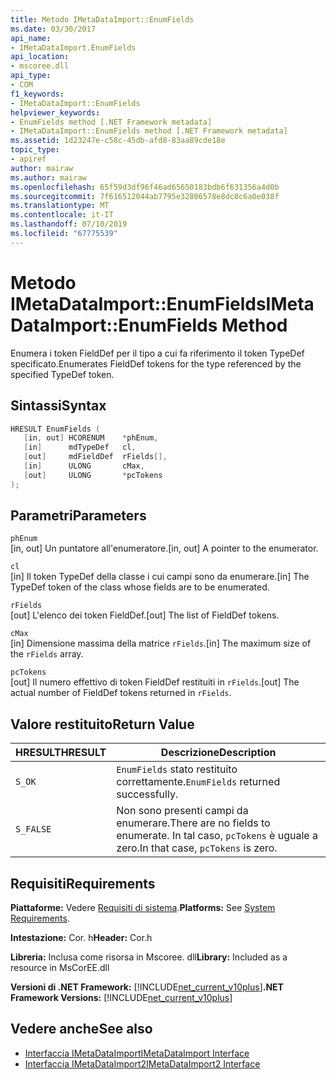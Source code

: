 ```yaml
---
title: Metodo IMetaDataImport::EnumFields
ms.date: 03/30/2017
api_name:
- IMetaDataImport.EnumFields
api_location:
- mscoree.dll
api_type:
- COM
f1_keywords:
- IMetaDataImport::EnumFields
helpviewer_keywords:
- EnumFields method [.NET Framework metadata]
- IMetaDataImport::EnumFields method [.NET Framework metadata]
ms.assetid: 1d23247e-c58c-45db-afd8-83aa89cde18e
topic_type:
- apiref
author: mairaw
ms.author: mairaw
ms.openlocfilehash: 65f59d3df96f46ad65650183bdb6f631356a4d0b
ms.sourcegitcommit: 7f616512044ab7795e32806578e8dc0c6a0e038f
ms.translationtype: MT
ms.contentlocale: it-IT
ms.lasthandoff: 07/10/2019
ms.locfileid: "67775539"
---
```

# <a name="imetadataimportenumfields-method"></a><span data-ttu-id="6c450-102">Metodo IMetaDataImport::EnumFields</span><span class="sxs-lookup"><span data-stu-id="6c450-102">IMetaDataImport::EnumFields Method</span></span>
<span data-ttu-id="6c450-103">Enumera i token FieldDef per il tipo a cui fa riferimento il token TypeDef specificato.</span><span class="sxs-lookup"><span data-stu-id="6c450-103">Enumerates FieldDef tokens for the type referenced by the specified TypeDef token.</span></span>  
  
## <a name="syntax"></a><span data-ttu-id="6c450-104">Sintassi</span><span class="sxs-lookup"><span data-stu-id="6c450-104">Syntax</span></span>  
  
```cpp  
HRESULT EnumFields (   
   [in, out] HCORENUM    *phEnum,   
   [in]      mdTypeDef   cl,   
   [out]     mdFieldDef  rFields[],   
   [in]      ULONG       cMax,   
   [out]     ULONG       *pcTokens  
);  
```  
  
## <a name="parameters"></a><span data-ttu-id="6c450-105">Parametri</span><span class="sxs-lookup"><span data-stu-id="6c450-105">Parameters</span></span>  
 `phEnum`  
 <span data-ttu-id="6c450-106">[in, out] Un puntatore all'enumeratore.</span><span class="sxs-lookup"><span data-stu-id="6c450-106">[in, out] A pointer to the enumerator.</span></span>  
  
 `cl`  
 <span data-ttu-id="6c450-107">[in] Il token TypeDef della classe i cui campi sono da enumerare.</span><span class="sxs-lookup"><span data-stu-id="6c450-107">[in] The TypeDef token of the class whose fields are to be enumerated.</span></span>  
  
 `rFields`  
 <span data-ttu-id="6c450-108">[out] L'elenco dei token FieldDef.</span><span class="sxs-lookup"><span data-stu-id="6c450-108">[out] The list of FieldDef tokens.</span></span>  
  
 `cMax`  
 <span data-ttu-id="6c450-109">[in] Dimensione massima della matrice `rFields`.</span><span class="sxs-lookup"><span data-stu-id="6c450-109">[in] The maximum size of the `rFields` array.</span></span>  
  
 `pcTokens`  
 <span data-ttu-id="6c450-110">[out] Il numero effettivo di token FieldDef restituiti in `rFields`.</span><span class="sxs-lookup"><span data-stu-id="6c450-110">[out] The actual number of FieldDef tokens returned in `rFields`.</span></span>  
  
## <a name="return-value"></a><span data-ttu-id="6c450-111">Valore restituito</span><span class="sxs-lookup"><span data-stu-id="6c450-111">Return Value</span></span>  
  
|<span data-ttu-id="6c450-112">HRESULT</span><span class="sxs-lookup"><span data-stu-id="6c450-112">HRESULT</span></span>|<span data-ttu-id="6c450-113">Descrizione</span><span class="sxs-lookup"><span data-stu-id="6c450-113">Description</span></span>|  
|-------------|-----------------|  
|`S_OK`|<span data-ttu-id="6c450-114">`EnumFields` stato restituito correttamente.</span><span class="sxs-lookup"><span data-stu-id="6c450-114">`EnumFields` returned successfully.</span></span>|  
|`S_FALSE`|<span data-ttu-id="6c450-115">Non sono presenti campi da enumerare.</span><span class="sxs-lookup"><span data-stu-id="6c450-115">There are no fields to enumerate.</span></span> <span data-ttu-id="6c450-116">In tal caso, `pcTokens` è uguale a zero.</span><span class="sxs-lookup"><span data-stu-id="6c450-116">In that case, `pcTokens` is zero.</span></span>|  
  
## <a name="requirements"></a><span data-ttu-id="6c450-117">Requisiti</span><span class="sxs-lookup"><span data-stu-id="6c450-117">Requirements</span></span>  
 <span data-ttu-id="6c450-118">**Piattaforme:** Vedere [Requisiti di sistema](../../../../docs/framework/get-started/system-requirements.md).</span><span class="sxs-lookup"><span data-stu-id="6c450-118">**Platforms:** See [System Requirements](../../../../docs/framework/get-started/system-requirements.md).</span></span>  
  
 <span data-ttu-id="6c450-119">**Intestazione:** Cor. h</span><span class="sxs-lookup"><span data-stu-id="6c450-119">**Header:** Cor.h</span></span>  
  
 <span data-ttu-id="6c450-120">**Libreria:** Inclusa come risorsa in Mscoree. dll</span><span class="sxs-lookup"><span data-stu-id="6c450-120">**Library:** Included as a resource in MsCorEE.dll</span></span>  
  
 <span data-ttu-id="6c450-121">**Versioni di .NET Framework:** [!INCLUDE[net_current_v10plus](../../../../includes/net-current-v10plus-md.md)]</span><span class="sxs-lookup"><span data-stu-id="6c450-121">**.NET Framework Versions:** [!INCLUDE[net_current_v10plus](../../../../includes/net-current-v10plus-md.md)]</span></span>  
  
## <a name="see-also"></a><span data-ttu-id="6c450-122">Vedere anche</span><span class="sxs-lookup"><span data-stu-id="6c450-122">See also</span></span>

- [<span data-ttu-id="6c450-123">Interfaccia IMetaDataImport</span><span class="sxs-lookup"><span data-stu-id="6c450-123">IMetaDataImport Interface</span></span>](../../../../docs/framework/unmanaged-api/metadata/imetadataimport-interface.md)
- [<span data-ttu-id="6c450-124">Interfaccia IMetaDataImport2</span><span class="sxs-lookup"><span data-stu-id="6c450-124">IMetaDataImport2 Interface</span></span>](../../../../docs/framework/unmanaged-api/metadata/imetadataimport2-interface.md)
